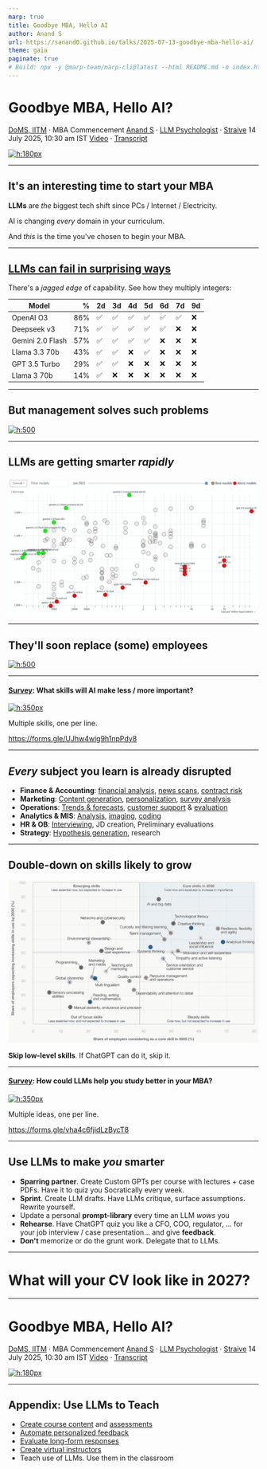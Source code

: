 ```yaml
---
marp: true
title: Goodbye MBA, Hello AI
author: Anand S
url: https://sanand0.github.io/talks/2025-07-13-goodbye-mba-hello-ai/
theme: gaia
paginate: true
# Build: npx -y @marp-team/marp-cli@latest --html README.md -o index.html
---
```


<!-- _class: lead -->

# Goodbye MBA, Hello AI?

[DoMS, IITM](https://doms.iitm.ac.in/) · MBA Commencement
[Anand S](https://s-anand.net/) · [LLM Psychologist](https://www.linkedin.com/in/sanand0/) · [Straive](https://straive.com/)
14 July 2025, 10:30 am IST
[Video](https://youtu.be/sSyBUSuLduQ) · [Transcript](https://github.com/sanand0/talks/blob/main/2025-07-13-goodbye-mba-hello-ai/transcript.md)

[![h:180px](https://api.qrserver.com/v1/create-qr-code/?size=150x150&data=https://sanand0.github.io/talks/2025-07-13-goodbye-mba-hello-ai/)](https://sanand0.github.io/talks/2025-07-13-goodbye-mba-hello-ai/)

---

## It's an interesting time to start your MBA

**LLMs** are _the_ biggest tech shift since PCs / Internet / Electricity.

AI is changing _every_ domain in your curriculum.

And _this_ is the time you've chosen to begin your MBA.

---

## [LLMs can fail in surprising ways](https://sanand0.github.io/llmmath/)

There's a _jagged edge_ of capability. See how they multiply integers:

| Model            |   % | 2d | 3d | 4d | 5d | 6d | 7d | 9d |
| ---------------- | --: | -- | -- | -- | -- | -- | -- | -- |
| OpenAI O3        | 86% | ✅ | ✅ | ✅ | ✅ | ✅ | ✅ | ❌ |
| Deepseek v3      | 71% | ✅ | ✅ | ✅ | ✅ | ✅ | ❌ | ❌ |
| Gemini 2.0 Flash | 57% | ✅ | ✅ | ✅ | ✅ | ❌ | ❌ | ❌ |
| Llama 3.3 70b    | 43% | ✅ | ✅ | ❌ | ✅ | ❌ | ❌ | ❌ |
| GPT 3.5 Turbo    | 29% | ✅ | ✅ | ❌ | ❌ | ❌ | ❌ | ❌ |
| Llama 3 70b      | 14% | ✅ | ❌ | ❌ | ❌ | ❌ | ❌ | ❌ |

---

## But management solves such problems

[![h:500](https://sanand0.github.io/llmevals/double-checking/improvement.webp)](https://sanand0.github.io/llmevals/double-checking/)

---

## LLMs are getting smarter _rapidly_

[![h:500](pricing.webp)](https://sanand0.github.io/llmpricing/)

---

## They'll soon replace (some) employees

[![h:500](https://res.cloudinary.com/lesswrong-2-0/image/upload/f_auto,q_auto/v1/mirroredImages/deesrjitvXM4xYGZd/e6bm1rfz9dazzub1lupj)](https://www.lesswrong.com/posts/deesrjitvXM4xYGZd/metr-measuring-ai-ability-to-complete-long-tasks)

---

#### <u>Survey</u>: What skills will AI make less / more important?

[![h:350px](https://api.qrserver.com/v1/create-qr-code/?size=150x150&data=https://forms.gle/UJhw4wig9h1npPdy8)](https://forms.gle/UJhw4wig9h1npPdy8)

Multiple skills, one per line.

https://forms.gle/UJhw4wig9h1npPdy8

---

## _Every_ subject you learn is already disrupted

- **Finance & Accounting**: [financial analysis](https://gramener.com/docsearch/creditresearch/), [news scans](https://dealnews.straivedemo.com/), [contract risk](https://contractanalysis.straivedemo.com/)
- **Marketing**: [Content generation](https://postergen.straivedemo.com/), [personalization](https://videohighlights.straivedemo.com/), [survey analysis](https://llmfoundry.straive.com/classify)
- **Operations**: [Trends & forecasts](https://sanand0.github.io/datastories/employment-trends/), [customer support](https://gramener.com/callemotion2/) & [evaluation](https://voicetranscripts.straivedemo.com/)
- **Analytics & MIS**: [Analysis](https://datachat.straivedemo.com/), [imaging](https://imageexplore.straivedemo.com/), [coding](https://llmfoundry.straive.com/apps)
- **HR & OB**: [Interviewing](https://llmfoundry.straive.com/apps#?template=InterView_questions_V.1), JD creation, Preliminary evaluations
- **Strategy**: [Hypothesis generation](https://sanand0.github.io/hypoforge/), research

---

## Double-down on skills likely to grow

[![h:500](skills.webp)](https://reports.weforum.org/docs/WEF_Future_of_Jobs_Report_2025.pdf)

**Skip low-level skills**. If ChatGPT can do it, skip it.

---

#### <u>Survey</u>: How could LLMs help you study better in your MBA?

[![h:350px](https://api.qrserver.com/v1/create-qr-code/?size=150x150&data=https://forms.gle/vha4c6fjidLzBycT8)](https://forms.gle/vha4c6fjidLzBycT8)

Multiple ideas, one per line.

https://forms.gle/vha4c6fjidLzBycT8

---

## Use LLMs to make _you_ smarter

- **Sparring partner**. Create Custom GPTs per course with lectures + case PDFs. Have it to quiz you Socratically every week.
- **Sprint**. Create LLM drafts. Have LLMs critique, surface assumptions. Rewrite yourself.
- Update a personal **prompt-library** every time an LLM _wows_ you
- **Rehearse**. Have ChatGPT quiz you like a CFO, COO, regulator, ... for your job interview / case presentation... and give **feedback**.
- **Don't** memorize or do the grunt work. Delegate that to LLMs.

---

<!-- _class: lead -->

# What will your CV look like in 2027?

---

<!-- _class: lead -->

# Goodbye MBA, Hello AI?

[DoMS, IITM](https://doms.iitm.ac.in/) · MBA Commencement
[Anand S](https://s-anand.net/) · [LLM Psychologist](https://www.linkedin.com/in/sanand0/) · [Straive](https://straive.com/)
14 July 2025, 10:30 am IST
[Video](https://youtu.be/sSyBUSuLduQ) · [Transcript](https://github.com/sanand0/talks/blob/main/2025-07-13-goodbye-mba-hello-ai/transcript.md)

[![h:180px](https://api.qrserver.com/v1/create-qr-code/?size=150x150&data=https://sanand0.github.io/talks/2025-07-13-goodbye-mba-hello-ai/)](https://sanand0.github.io/talks/2025-07-13-goodbye-mba-hello-ai/)

---

## Appendix: Use LLMs to Teach

- [Create course content](https://sanand0.github.io/llms-in-education/#5) and [assessments](https://exam.sanand.workers.dev/tds-2025-05-ga6)
- [Automate personalized feedback](https://sanand0.github.io/llms-in-education/#6)
- [Evaluate long-form responses](https://sanand0.github.io/llms-in-education/#7)
- [Create virtual instructors](https://sanand0.github.io/llms-in-education/#10)
- Teach use of LLMs. Use them in the classroom
